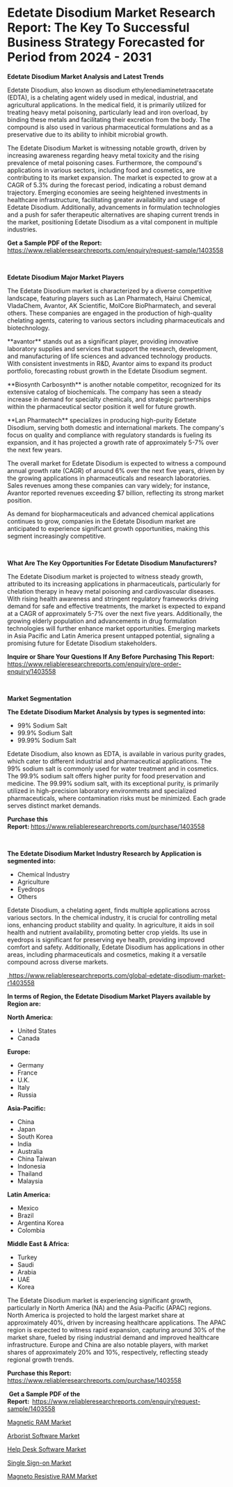 <p><h1>Edetate Disodium Market Research Report: The Key To Successful Business Strategy Forecasted for Period from 2024 - 2031</h1></p><p><strong>Edetate Disodium Market Analysis and Latest Trends</strong></p>
<p><p>Edetate Disodium, also known as disodium ethylenediaminetetraacetate (EDTA), is a chelating agent widely used in medical, industrial, and agricultural applications. In the medical field, it is primarily utilized for treating heavy metal poisoning, particularly lead and iron overload, by binding these metals and facilitating their excretion from the body. The compound is also used in various pharmaceutical formulations and as a preservative due to its ability to inhibit microbial growth.</p><p>The Edetate Disodium Market is witnessing notable growth, driven by increasing awareness regarding heavy metal toxicity and the rising prevalence of metal poisoning cases. Furthermore, the compound's applications in various sectors, including food and cosmetics, are contributing to its market expansion. The market is expected to grow at a CAGR of 5.3% during the forecast period, indicating a robust demand trajectory. Emerging economies are seeing heightened investments in healthcare infrastructure, facilitating greater availability and usage of Edetate Disodium. Additionally, advancements in formulation technologies and a push for safer therapeutic alternatives are shaping current trends in the market, positioning Edetate Disodium as a vital component in multiple industries.</p></p>
<p><strong>Get a Sample PDF of the Report:&nbsp;</strong> <a href="https://www.reliableresearchreports.com/enquiry/request-sample/1403558?utm_campaign=1738&utm_medium=2&utm_source=Github&utm_content=ia&utm_term=23102024&utm_id=edetate-disodium">https://www.reliableresearchreports.com/enquiry/request-sample/1403558</a></p>
<p>&nbsp;</p>
<p><strong>Edetate Disodium Major Market Players</strong></p>
<p><p>The Edetate Disodium market is characterized by a diverse competitive landscape, featuring players such as Lan Pharmatech, Hairui Chemical, VladaChem, Avantor, AK Scientific, MolCore BioPharmatech, and several others. These companies are engaged in the production of high-quality chelating agents, catering to various sectors including pharmaceuticals and biotechnology.</p><p>**avantor** stands out as a significant player, providing innovative laboratory supplies and services that support the research, development, and manufacturing of life sciences and advanced technology products. With consistent investments in R&D, Avantor aims to expand its product portfolio, forecasting robust growth in the Edetate Disodium segment.</p><p>**Biosynth Carbosynth** is another notable competitor, recognized for its extensive catalog of biochemicals. The company has seen a steady increase in demand for specialty chemicals, and strategic partnerships within the pharmaceutical sector position it well for future growth.</p><p>**Lan Pharmatech** specializes in producing high-purity Edetate Disodium, serving both domestic and international markets. The company's focus on quality and compliance with regulatory standards is fueling its expansion, and it has projected a growth rate of approximately 5-7% over the next few years.</p><p>The overall market for Edetate Disodium is expected to witness a compound annual growth rate (CAGR) of around 6% over the next five years, driven by the growing applications in pharmaceuticals and research laboratories. Sales revenues among these companies can vary widely; for instance, Avantor reported revenues exceeding $7 billion, reflecting its strong market position.</p><p>As demand for biopharmaceuticals and advanced chemical applications continues to grow, companies in the Edetate Disodium market are anticipated to experience significant growth opportunities, making this segment increasingly competitive.</p></p>
<p>&nbsp;</p>
<p><strong>What Are The Key Opportunities For Edetate Disodium Manufacturers?</strong></p>
<p><p>The Edetate Disodium market is projected to witness steady growth, attributed to its increasing applications in pharmaceuticals, particularly for chelation therapy in heavy metal poisoning and cardiovascular diseases. With rising health awareness and stringent regulatory frameworks driving demand for safe and effective treatments, the market is expected to expand at a CAGR of approximately 5-7% over the next five years. Additionally, the growing elderly population and advancements in drug formulation technologies will further enhance market opportunities. Emerging markets in Asia Pacific and Latin America present untapped potential, signaling a promising future for Edetate Disodium stakeholders.</p></p>
<p><strong>Inquire or Share Your Questions If Any Before Purchasing This Report:</strong> <a href="https://www.reliableresearchreports.com/enquiry/pre-order-enquiry/1403558?utm_campaign=1738&utm_medium=2&utm_source=Github&utm_content=ia&utm_term=23102024&utm_id=edetate-disodium">https://www.reliableresearchreports.com/enquiry/pre-order-enquiry/1403558</a></p>
<p>&nbsp;</p>
<p><strong>Market Segmentation</strong></p>
<p><strong>The Edetate Disodium Market Analysis by types is segmented into:</strong></p>
<p><ul><li>99% Sodium Salt</li><li>99.9% Sodium Salt</li><li>99.99% Sodium Salt</li></ul></p>
<p><p>Edetate Disodium, also known as EDTA, is available in various purity grades, which cater to different industrial and pharmaceutical applications. The 99% sodium salt is commonly used for water treatment and in cosmetics. The 99.9% sodium salt offers higher purity for food preservation and medicine. The 99.99% sodium salt, with its exceptional purity, is primarily utilized in high-precision laboratory environments and specialized pharmaceuticals, where contamination risks must be minimized. Each grade serves distinct market demands.</p></p>
<p><strong>Purchase this Report:&nbsp;</strong><a href="https://www.reliableresearchreports.com/purchase/1403558?utm_campaign=1738&utm_medium=2&utm_source=Github&utm_content=ia&utm_term=23102024&utm_id=edetate-disodium">https://www.reliableresearchreports.com/purchase/1403558</a></p>
<p>&nbsp;</p>
<p><strong>The Edetate Disodium Market Industry Research by Application is segmented into:</strong></p>
<p><ul><li>Chemical Industry</li><li>Agriculture</li><li>Eyedrops</li><li>Others</li></ul></p>
<p><p>Edetate Disodium, a chelating agent, finds multiple applications across various sectors. In the chemical industry, it is crucial for controlling metal ions, enhancing product stability and quality. In agriculture, it aids in soil health and nutrient availability, promoting better crop yields. Its use in eyedrops is significant for preserving eye health, providing improved comfort and safety. Additionally, Edetate Disodium has applications in other areas, including pharmaceuticals and cosmetics, making it a versatile compound across diverse markets.</p></p>
<p><a href="https://www.reliableresearchreports.com/global-edetate-disodium-market-r1403558?utm_campaign=1738&utm_medium=2&utm_source=Github&utm_content=ia&utm_term=23102024&utm_id=edetate-disodium">&nbsp;https://www.reliableresearchreports.com/global-edetate-disodium-market-r1403558</a></p>
<p><strong>In terms of Region, the Edetate Disodium Market Players available by Region are:</strong></p>
<p>
    <p> <strong> North America: </strong>
        <ul>
            <li>United States</li>
            <li>Canada</li>
        </ul>
        </p> 
    <p> <strong> Europe: </strong>
        <ul>
            <li>Germany</li>
            <li>France</li>
            <li>U.K.</li>
            <li>Italy</li>
            <li>Russia</li>
        </ul>
        </p> 
    <p> <strong> Asia-Pacific: </strong>
        <ul>
            <li>China</li>
            <li>Japan</li>
            <li>South Korea</li>
            <li>India</li>
            <li>Australia</li>
            <li>China Taiwan</li>
            <li>Indonesia</li>
            <li>Thailand</li>
            <li>Malaysia</li>
        </ul>
        </p> 
    <p> <strong> Latin America: </strong>
        <ul>
            <li>Mexico</li>
            <li>Brazil</li>
            <li>Argentina Korea</li>
            <li>Colombia</li>
        </ul>
        </p> 
    <p> <strong> Middle East & Africa: </strong>
        <ul>
            <li>Turkey</li>
            <li>Saudi</li>
            <li>Arabia</li>
            <li>UAE</li>
            <li>Korea</li>
        </ul>
    </p>
    </p>
<p><p>The Edetate Disodium market is experiencing significant growth, particularly in North America (NA) and the Asia-Pacific (APAC) regions. North America is projected to hold the largest market share at approximately 40%, driven by increasing healthcare applications. The APAC region is expected to witness rapid expansion, capturing around 30% of the market share, fueled by rising industrial demand and improved healthcare infrastructure. Europe and China are also notable players, with market shares of approximately 20% and 10%, respectively, reflecting steady regional growth trends.</p></p>
<p><strong>Purchase this Report: </strong><a href="https://www.reliableresearchreports.com/purchase/1403558?utm_campaign=1738&utm_medium=2&utm_source=Github&utm_content=ia&utm_term=23102024&utm_id=edetate-disodium">https://www.reliableresearchreports.com/purchase/1403558</a></p>
<p>&nbsp;<strong>Get a Sample PDF of the Report:&nbsp;&nbsp;</strong><a href="https://www.reliableresearchreports.com/enquiry/request-sample/1403558?utm_campaign=1738&utm_medium=2&utm_source=Github&utm_content=ia&utm_term=23102024&utm_id=edetate-disodium">https://www.reliableresearchreports.com/enquiry/request-sample/1403558</a></p>
<p><strong></strong></p>
<p><p><a href="https://www.linkedin.com/pulse/market-forecasting-change-global-magnetic-ram-dynamics-future-nz9ve?utm_campaign=1738&utm_medium=2&utm_source=Github&utm_content=ia&utm_term=23102024&utm_id=edetate-disodium">Magnetic RAM Market</a></p><p><a href="https://www.linkedin.com/pulse/comprehensive-arborist-software-market-report-regional-analysis-5o0yc?utm_campaign=1738&utm_medium=2&utm_source=Github&utm_content=ia&utm_term=23102024&utm_id=edetate-disodium">Arborist Software Market</a></p><p><a href="https://www.linkedin.com/pulse/global-help-desk-software-market-analysis-key-trends-future-b8utc?utm_campaign=1738&utm_medium=2&utm_source=Github&utm_content=ia&utm_term=23102024&utm_id=edetate-disodium">Help Desk Software Market</a></p><p><a href="https://www.linkedin.com/pulse/global-single-sign-on-market-pulse-trends-growth-analysis-2ymwc?utm_campaign=1738&utm_medium=2&utm_source=Github&utm_content=ia&utm_term=23102024&utm_id=edetate-disodium">Single Sign-on Market</a></p><p><a href="https://www.linkedin.com/pulse/global-magneto-resistive-ram-market-trends-forecasts-strategic-nj9xe?utm_campaign=1738&utm_medium=2&utm_source=Github&utm_content=ia&utm_term=23102024&utm_id=edetate-disodium">Magneto Resistive RAM Market</a></p></p>